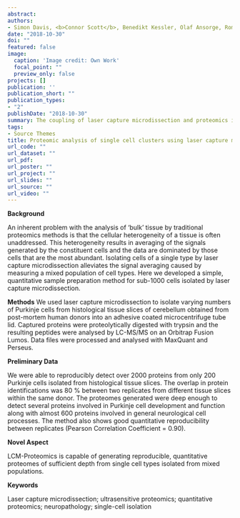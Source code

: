 ```yaml
---
abstract: 
authors:
- Simon Davis, <b>Connor Scott</b>, Benedikt Kessler, Olaf Ansorge, Roman Fischer
date: "2018-10-30"
doi: ""
featured: false
image:
  caption: 'Image credit: Own Work'
  focal_point: ""
  preview_only: false 
projects: []
publication: ''
publication_short: ""
publication_types:
- "2"  
publishDate: "2018-10-30" 
summary: The coupling of laser capture microdissection and proteomics is a powerful technique capable of generating reproducible, quantitative proteomes of sufficient depth from a single type of cell isolated from a mixed population, which has the potential to yield unbiased information about mechanisms of cell fate specification and degeneration in the human brain. <b><i>Abstract and Poster - Human Proteome Organisation World Congress (HUPO2018), September 30th - October 03th 2018</i></b>
tags:
- Source Themes
title: Proteomic analysis of single cell clusters using laser capture microdissection
url_code: ""
url_dataset: ""
url_pdf: 
url_poster: ""
url_project: ""
url_slides: ""
url_source: ""
url_video: ""
---
```

<b>Background</b>

An inherent problem with the analysis of ‘bulk’ tissue by traditional proteomics methods is that the cellular heterogeneity of a tissue is often unaddressed. This heterogeneity results in averaging of the signals generated by the constituent cells and the data are dominated by those cells that are the most abundant. Isolating cells of a single type by laser capture microdissection alleviates the signal averaging caused by measuring a mixed population of cell types. Here we developed a simple, quantitative sample preparation method for sub-1000 cells isolated by laser capture microdissection.

<b>Methods</b>
We used laser capture microdissection to isolate varying numbers of Purkinje cells from histological tissue slices of cerebellum obtained from post-mortem human donors into an adhesive coated microcentrifuge tube lid. Captured proteins were proteolytically digested with trypsin and the resulting peptides were analysed by LC-MS/MS on an Orbitrap Fusion Lumos. Data files were processed and analysed with MaxQuant and Perseus.

<b>Preliminary Data</b>

We were able to reproducibly detect over 2000 proteins from only 200 Purkinje cells isolated from histological tissue slices. The overlap in protein identifications was 80 % between two replicates from different tissue slices within the same donor. The proteomes generated were deep enough to detect several proteins involved in Purkinje cell development and function along with almost 600 proteins involved in general neurological cell processes. The method also shows good quantitative reproducibility between replicates (Pearson Correlation Coefficient = 0.90).

<b>Novel Aspect</b>

LCM-Proteomics is capable of generating reproducible, quantitative proteomes of sufficient depth from single cell types isolated from mixed populations.

<b>Keywords</b>

Laser capture microdissection; ultrasensitive proteomics; quantitative proteomics; neuropathology; single-cell isolation

 